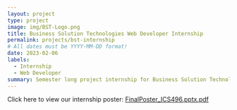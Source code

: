```yaml
---
layout: project
type: project
image: img/BST-Logo.png
title: Business Solution Technologies Web Developer Internship
permalink: projects/bst-internship
# All dates must be YYYY-MM-DD format!
date: 2023-02-06
labels:
  - Internship
  - Web Developer
summary: Semester long project internship for Business Solution Technologies and Hawaii Teacher Standards Board
---
```


Click here to view our internship poster: [FinalPoster_ICS496.pptx.pdf](https://github.com/yhanessaanne/yhanessaanne.github.io/files/11357524/FinalPoster_ICS496.pptx.pdf)
